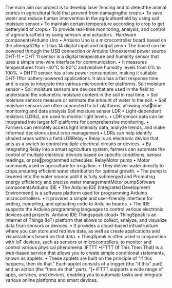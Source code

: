 The main aim our project is to develop laser fencing and to detectthe animal entries in agricultural field that prevent from damagingthe crops.• To save water and reduce human intervention in the agriculturefield by using soil moisture sensor.• To maintain certain temperature according to crop to get betteryield of crops.• To provide real-time monitoring, analysis, and control of agriculturalfield by using sensors and actuators .
Hardware componentsArduino Uno
• Arduino Uno is a microcontroller board based on the atmega328p
• It has 14 digital input and output pins
• The board can be powered through the USB connection or Arduino Unoexternal power source
DHT-11 • DHT 11 sensor is a digital temperature and humidity sensor that uses a simple one-wire interface for communication.
• It measures temperatures from -40°C to 80°C and relative humidity levels from 0% to 100%.
• DHT11 sensor has a low power consumption, making it suitable DHT-11for battery-powered applications.
It also has a fast response time and is easy to integrate into various microcontroller platforms.
Soil moisture sensor
• Soil moisture sensors are devices that are used in the field to understand the volumetric moisture content in the soil in real time. 
• Soil moisture sensors measure or estimate the amount of water in the soil.
• Soil moisture sensors are often connected to IoT platforms, allowing realtime monitoring and data analysis.Soil moisture sensor
LDR • 
Light-dependent resistors (LDRs), are used to monitor light levels.
• LDR sensor data can be integrated into larger IoT platforms for comprehensive monitoring.
• Farmers can remotely access light intensity data, analyze trends, and make informed decisions about crop management.• 
LDRs can help identify shaded areas within a field.LDRRelay
• Relay is an electronic device that acts as a switch to control multiple electrical circuits or devices.
• By integrating Relay into a smart agriculture system, farmers can automate the control of multiple electrical devices based on specific conditions, sensor readings, or preprogrammed schedules. 
RelayMotor pump
• Motor commonly used in agriculture for irrigation.
• They deliver water directly to crops,ensuring efficient water distribution for optimal growth.
• The pump is lowered into the water source until it is fully submerged and Promoting energy efficiency and precise water managementMotor pumpSoftware componentsArduino IDE
• The Arduino IDE (Integrated Development Environment) is a software platform used for programming Arduino microcontrollers.
• It provides a simple and user-friendly interface for writing, compiling, and uploading code to Arduino boards.
• The IDE supports the Arduino programming languages to control various electronic devices and projects. Arduino IDE
Thingspeak cloud• ThingSpeak is an Internet of Things (IoT) platform that allows to collect, analyze, and visualize data from sensors or devices.
• It provides a cloud-based infrastructure where you can store and retrieve data, as well as create applications and visualizations based on that data.
• ThingSpeak is often used in conjunction with IoT devices, such as sensors or microcontrollers, to monitor and control various physical phenomena.
IFTTT
•IFTTT (If This Then That) is a web-based service that allows you to create simple conditional statements, known as applets.
• These applets are built on the principle of "if this happens, then do that." Each applet consists of a trigger (the "if this" part) and an action (the "then do that" part)..“]•
IFTTT supports a wide range of apps, services, and devices, enabling you to automate tasks and integrate various online platforms and smart devices.

